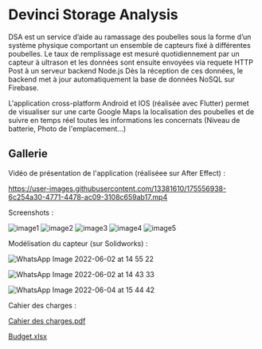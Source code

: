 # Devinci Storage Analysis

DSA est un service d’aide au ramassage des poubelles sous la forme d’un système physique comportant un ensemble de capteurs fixé à différentes poubelles. 
Le taux de remplissage est mesuré quotidiennement par un capteur à ultrason et les données sont ensuite envoyées via requete HTTP Post à un serveur backend Node.js
Dès la réception de ces données, le backend met à jour automatiquement la base de données NoSQL sur Firebase.

L'application cross-platform Android et IOS (réalisée avec Flutter) permet de visualiser sur une carte Google Maps la localisation des poubelles et de suivre en temps réel toutes les informations les concernats (Niveau de batterie, Photo de l'emplacement...)

## Gallerie

Vidéo de présentation de l'application (réaliséee sur After Effect) :

https://user-images.githubusercontent.com/13381610/175556938-6c254a30-4771-4478-ac09-3108c659ab17.mp4

Screenshots :

![image1](https://user-images.githubusercontent.com/13381610/175567508-d839a262-0cee-4a5a-8d92-8f05a7d829f0.jpeg)
![image2](https://user-images.githubusercontent.com/13381610/175560945-7d5f315f-5e90-4f21-8d89-25c4d91007a7.jpeg)
![image3](https://user-images.githubusercontent.com/13381610/175560947-617949f3-8cec-4ee5-b08b-7073051df401.jpeg)
![image4](https://user-images.githubusercontent.com/13381610/175560948-4dd2d3d5-2bfd-44ab-8e4a-06a812da6f7d.jpeg)
![image5](https://user-images.githubusercontent.com/13381610/175567532-cd7fdfe2-fafd-4ba3-a43c-a87830b01955.jpeg)

Modélisation du capteur (sur Solidworks) :

![WhatsApp Image 2022-06-02 at 14 55 22](https://user-images.githubusercontent.com/13381610/175566679-e786c5dd-74e3-4f3d-95b3-0f4e2699a355.jpeg)

![WhatsApp Image 2022-06-02 at 14 43 33](https://user-images.githubusercontent.com/13381610/175562001-263ed2b9-6940-47d6-86df-39ce9a097bc8.jpeg)

![WhatsApp Image 2022-06-04 at 15 44 42](https://user-images.githubusercontent.com/13381610/175562025-3f943cb1-e900-4bd4-a6de-db53221572ed.jpeg)

Cahier des charges : 

[Cahier des charges.pdf](https://github.com/Clement549/DSA-Flutter/files/8977074/Cahier.des.charges.57.pdf)

[Budget.xlsx](https://github.com/Clement549/DSA-Flutter/files/8977075/Budget.xlsx)


